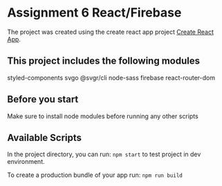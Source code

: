 # Assignment 6 React/Firebase
The project was created using the create react app project [Create React App](https://github.com/facebook/create-react-app).

##  This project includes the following modules
styled-components
svgo
@svgr/cli
node-sass
firebase
react-router-dom

## Before you start
Make sure to install node modules before running any other scripts 


##  Available Scripts

In the project directory, you can run: `npm start` to test project in dev environment.

To create a production bundle of your app run: `npm run build`

 
 

 
